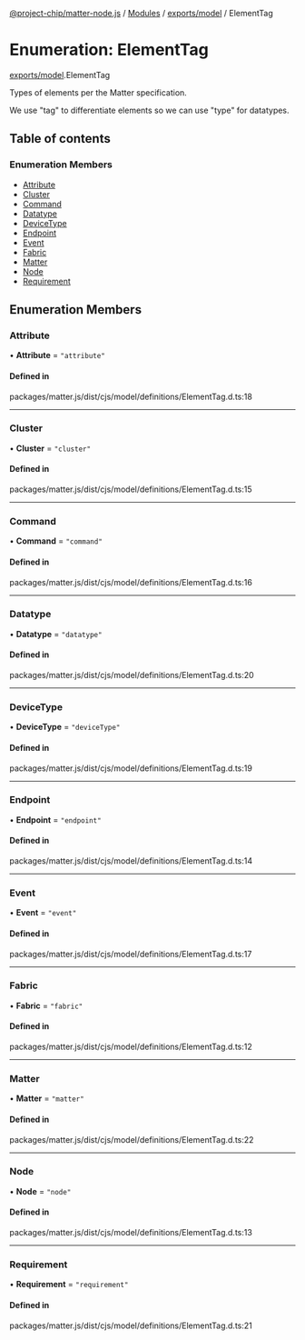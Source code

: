[@project-chip/matter-node.js](../README.md) / [Modules](../modules.md) / [exports/model](../modules/exports_model.md) / ElementTag

# Enumeration: ElementTag

[exports/model](../modules/exports_model.md).ElementTag

Types of elements per the Matter specification.

We use "tag" to differentiate elements so we can use "type" for datatypes.

## Table of contents

### Enumeration Members

- [Attribute](exports_model.ElementTag.md#attribute)
- [Cluster](exports_model.ElementTag.md#cluster)
- [Command](exports_model.ElementTag.md#command)
- [Datatype](exports_model.ElementTag.md#datatype)
- [DeviceType](exports_model.ElementTag.md#devicetype)
- [Endpoint](exports_model.ElementTag.md#endpoint)
- [Event](exports_model.ElementTag.md#event)
- [Fabric](exports_model.ElementTag.md#fabric)
- [Matter](exports_model.ElementTag.md#matter)
- [Node](exports_model.ElementTag.md#node)
- [Requirement](exports_model.ElementTag.md#requirement)

## Enumeration Members

### Attribute

• **Attribute** = ``"attribute"``

#### Defined in

packages/matter.js/dist/cjs/model/definitions/ElementTag.d.ts:18

___

### Cluster

• **Cluster** = ``"cluster"``

#### Defined in

packages/matter.js/dist/cjs/model/definitions/ElementTag.d.ts:15

___

### Command

• **Command** = ``"command"``

#### Defined in

packages/matter.js/dist/cjs/model/definitions/ElementTag.d.ts:16

___

### Datatype

• **Datatype** = ``"datatype"``

#### Defined in

packages/matter.js/dist/cjs/model/definitions/ElementTag.d.ts:20

___

### DeviceType

• **DeviceType** = ``"deviceType"``

#### Defined in

packages/matter.js/dist/cjs/model/definitions/ElementTag.d.ts:19

___

### Endpoint

• **Endpoint** = ``"endpoint"``

#### Defined in

packages/matter.js/dist/cjs/model/definitions/ElementTag.d.ts:14

___

### Event

• **Event** = ``"event"``

#### Defined in

packages/matter.js/dist/cjs/model/definitions/ElementTag.d.ts:17

___

### Fabric

• **Fabric** = ``"fabric"``

#### Defined in

packages/matter.js/dist/cjs/model/definitions/ElementTag.d.ts:12

___

### Matter

• **Matter** = ``"matter"``

#### Defined in

packages/matter.js/dist/cjs/model/definitions/ElementTag.d.ts:22

___

### Node

• **Node** = ``"node"``

#### Defined in

packages/matter.js/dist/cjs/model/definitions/ElementTag.d.ts:13

___

### Requirement

• **Requirement** = ``"requirement"``

#### Defined in

packages/matter.js/dist/cjs/model/definitions/ElementTag.d.ts:21
